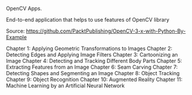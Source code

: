 OpenCV Apps.

End-to-end application that helps to use features of OpenCV library

Source: https://github.com/PacktPublishing/OpenCV-3-x-with-Python-By-Example

Chapter 1: Applying Geometric Transformations to Images
Chapter 2: Detecting Edges and Applying Image Filters
Chapter 3: Cartoonizing an Image
Chapter 4: Detecting and Tracking Different Body Parts
Chapter 5: Extracting Features from an Image
Chapter 6: Seam Carving
Chapter 7: Detecting Shapes and Segmenting an Image
Chapter 8: Object Tracking
Chapter 9: Object Recognition
Chapter 10: Augmented Reality
Chapter 11: Machine Learning by an Artificial Neural Network
